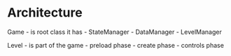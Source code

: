 # Architecture

Game - is root class it has
    - StateManager
    - DataManager
    - LevelManager


Level - is part of the game
    - preload phase
    - create phase
    - controls phase